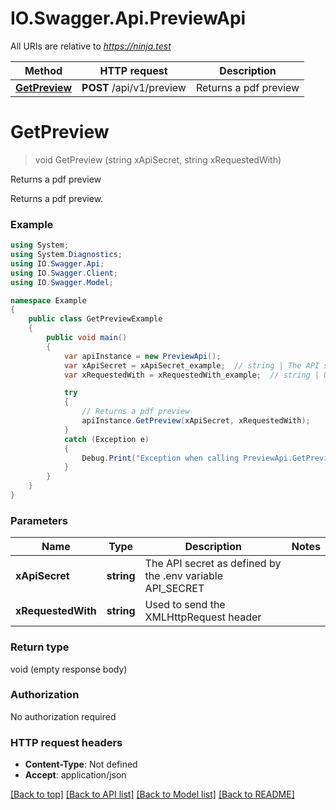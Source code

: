 # IO.Swagger.Api.PreviewApi

All URIs are relative to *https://ninja.test*

Method | HTTP request | Description
------------- | ------------- | -------------
[**GetPreview**](PreviewApi.md#getpreview) | **POST** /api/v1/preview | Returns a pdf preview

<a name="getpreview"></a>
# **GetPreview**
> void GetPreview (string xApiSecret, string xRequestedWith)

Returns a pdf preview

Returns a pdf preview.

### Example
```csharp
using System;
using System.Diagnostics;
using IO.Swagger.Api;
using IO.Swagger.Client;
using IO.Swagger.Model;

namespace Example
{
    public class GetPreviewExample
    {
        public void main()
        {
            var apiInstance = new PreviewApi();
            var xApiSecret = xApiSecret_example;  // string | The API secret as defined by the .env variable API_SECRET
            var xRequestedWith = xRequestedWith_example;  // string | Used to send the XMLHttpRequest header

            try
            {
                // Returns a pdf preview
                apiInstance.GetPreview(xApiSecret, xRequestedWith);
            }
            catch (Exception e)
            {
                Debug.Print("Exception when calling PreviewApi.GetPreview: " + e.Message );
            }
        }
    }
}
```

### Parameters

Name | Type | Description  | Notes
------------- | ------------- | ------------- | -------------
 **xApiSecret** | **string**| The API secret as defined by the .env variable API_SECRET | 
 **xRequestedWith** | **string**| Used to send the XMLHttpRequest header | 

### Return type

void (empty response body)

### Authorization

No authorization required

### HTTP request headers

 - **Content-Type**: Not defined
 - **Accept**: application/json

[[Back to top]](#) [[Back to API list]](../README.md#documentation-for-api-endpoints) [[Back to Model list]](../README.md#documentation-for-models) [[Back to README]](../README.md)
